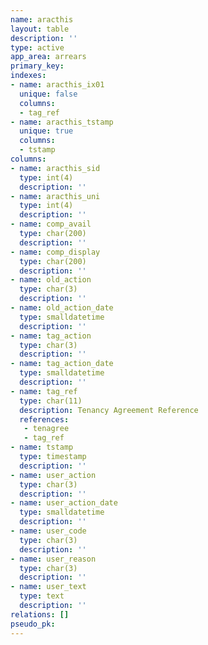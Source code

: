 ```yaml
---
name: aracthis
layout: table
description: ''
type: active
app_area: arrears
primary_key: 
indexes:
- name: aracthis_ix01
  unique: false
  columns:
  - tag_ref
- name: aracthis_tstamp
  unique: true
  columns:
  - tstamp
columns:
- name: aracthis_sid
  type: int(4)
  description: ''
- name: aracthis_uni
  type: int(4)
  description: ''
- name: comp_avail
  type: char(200)
  description: ''
- name: comp_display
  type: char(200)
  description: ''
- name: old_action
  type: char(3)
  description: ''
- name: old_action_date
  type: smalldatetime
  description: ''
- name: tag_action
  type: char(3)
  description: ''
- name: tag_action_date
  type: smalldatetime
  description: ''
- name: tag_ref
  type: char(11)
  description: Tenancy Agreement Reference
  references:
   - tenagree
   - tag_ref
- name: tstamp
  type: timestamp
  description: ''
- name: user_action
  type: char(3)
  description: ''
- name: user_action_date
  type: smalldatetime
  description: ''
- name: user_code
  type: char(3)
  description: ''
- name: user_reason
  type: char(3)
  description: ''
- name: user_text
  type: text
  description: ''
relations: []
pseudo_pk: 
---
```


